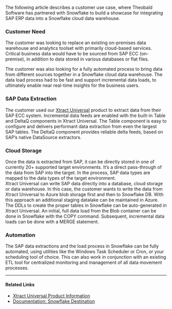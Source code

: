 The following article describes a customer use case, where Theobald Software has partnered with Snowflake to build a showcase for integrating SAP ERP data into a Snowflake cloud data warehouse.

### Customer Need

The customer was looking to replace an existing on-premises data warehouse and analytics toolset with primarily cloud-based services. Critical business data would have to be sourced from SAP ECC (on-premise), in addition to data stored in various databases or flat files.

The customer was also looking for a fully automated process to bring data from different sources together in a Snowflake cloud data warehouse. The data load process had to be fast and support incremental data loads, to ultimately enable near real-time insights for the business users.

### SAP Data Extraction

The customer used our [Xtract Universal](https://theobald-software.com/en/xtract-universal/) product to extract data from their SAP ECC system. Incremental data feeds are enabled with the built-in Table and DeltaQ components in Xtract Universal. The Table component is easy to configure and delivers performant data extraction from even the largest SAP tables. The DeltaQ component provides reliable delta feeds, based on SAP’s native DataSource extractors.

### Cloud Storage

Once the data is extracted from SAP, it can be directly stored in one of currently 20+ supported target environments. It’s a direct pass-through of the data from SAP into the target. In the process, SAP data types are mapped to the data types of the target environment.\
Xtract Universal can write SAP data directly into a database, cloud storage or data warehouse. In this case, the customer wants to write the data from Xtract Universal to Azure blob storage first and then to Snowflake DB. With this approach an additional staging datalake can be maintained in Azure. The DDLs to create the proper tables in Snowflake can be auto-generated in Xtract Universal. An initial, full data load from the Blob container can be done in Snowflake with the COPY command. Subsequent, incremental data loads can be done with a MERGE statement.

### Automation

The SAP data extractions and the load process in Snowflake can be fully automated, using utilities like the Windows Task Scheduler or Cron, or your scheduling tool of choice. This can also work in conjunction with an existing ETL tool for centralized monitoring and management of all data movement processes.

______________________________________________________________________

#### Related Links

- [Xtract Universal Product Information](https://theobald-software.com/en/xtract-universal/)
- [Documentation: Snowflake Destination](../../documentation/destinations/snowflake/)
